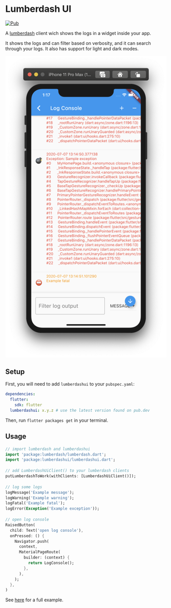 # Lumberdash UI

[![Pub](https://img.shields.io/pub/v/lumberdashui.svg)](https://pub.dartlang.org/packages/lumberdashui)

A [lumberdash](https://pub.dev/packages/lumberdash) client wich shows the logs in a widget inside your app.

It shows the logs and can filter based on verbosity, and it can search through your logs.
It also has support for light and dark modes.

![Example](img/lumberdash_ui.png "Example")

## Setup

First, you will need to add `lumberdashui` to your `pubspec.yaml`:

```yaml
dependencies:
  flutter:
    sdk: flutter
  lumberdashui: x.y.z # use the latest version found on pub.dev
```

Then, run `flutter packages get` in your terminal.

## Usage

```dart
// import lumberdash and lumberdashui
import 'package:lumberdash/lumberdash.dart';
import 'package:lumberdashui/lumberdashui.dart';

// add LumberdashUiClient() to your lumberdash clients
putLumberdashToWork(withClients: [LumberdashUiClient()]);

// log some logs
logMessage('Example message');
logWarning('Example warning');
logFatal('Example fatal');
logError(Exception('Example exception'));

// open log console
RaisedButton(
  child: Text('open log console'),
  onPressed: () {
    Navigator.push(
      context,
      MaterialPageRoute(
        builder: (context) {
          return LogConsole();
        },
      ),
    );
  },
)
```
See [here](example/lib/main.dart) for a full example.